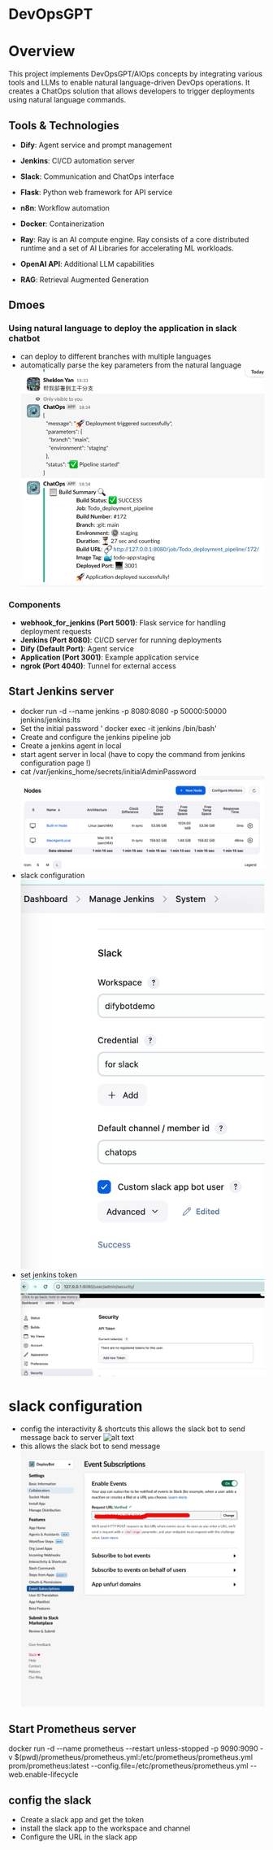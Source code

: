 # DevOpsGPT

# **Overview**

This project implements DevOpsGPT/AIOps concepts by integrating various tools and LLMs to enable natural language-driven DevOps operations. It creates a ChatOps solution that allows developers to trigger deployments using natural language commands.

## Tools & Technologies

- **Dify**: Agent service and prompt management
- **Jenkins**: CI/CD automation server
- **Slack**: Communication and ChatOps interface
- **Flask**: Python web framework for API service

- **n8n**: Workflow automation
- **Docker**: Containerization
- **Ray**: Ray is an AI compute engine. Ray consists of a core distributed runtime and a set of AI Libraries for accelerating ML workloads.
- **OpenAI API**: Additional LLM capabilities
- **RAG**: Retrieval Augmented Generation

## **Dmoes**

### **Using natural language to deploy the application in slack chatbot**

- can deploy to different branches with multiple languages
- automatically parse the key parameters from the natural language
  ![alt text](./docs/pictures/Chinese_deploy.png)

### Components

- **webhook_for_jenkins (Port 5001)**: Flask service for handling deployment requests
- **Jenkins (Port 8080)**: CI/CD server for running deployments
- **Dify (Default Port)**: Agent service
- **Application (Port 3001)**: Example application service
- **ngrok (Port 4040)**: Tunnel for external access

## Start Jenkins server

- docker run -d --name jenkins -p 8080:8080 -p 50000:50000 jenkins/jenkins:lts
- Set the initial password ' docker exec -it jenkins /bin/bash'
- Create and configure the jenkins pipeline job
- Create a jenkins agent in local
- start agent server in local (have to copy the command from jenkins configuration page !)
- cat /var/jenkins_home/secrets/initialAdminPassword
  ![alt text](./docs/pictures/jenkins_agent.png)
- slack configuration
  ![alt text](./docs/pictures/slack_configuration.png)
- set jenkins token
  ![alt text](./docs/pictures/jenkins_token.png)

# slack configuration

- config the interactivity & shortcuts
  this allows the slack bot to send message back to server
  ![alt text](./docs/pictures/slack_interactivities_and_shortcuts.png)
- this allows the slack bot to send message
  ![alt text](./docs/pictures/slack_event_subscriptions.png)

## Start Prometheus server

docker run -d --name prometheus --restart unless-stopped -p 9090:9090 -v $(pwd)/prometheus/prometheus.yml:/etc/prometheus/prometheus.yml prom/prometheus:latest --config.file=/etc/prometheus/prometheus.yml --web.enable-lifecycle

## config the slack

- Create a slack app and get the token
- install the slack app to the workspace and channel
- Configure the URL in the slack app
